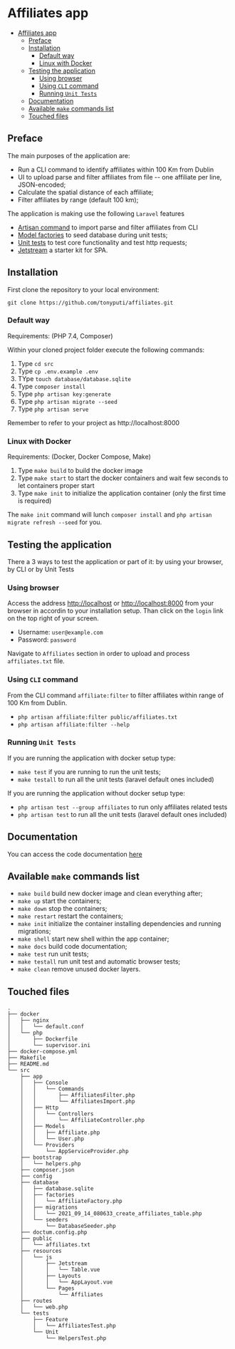 # Affiliates app

- [Affiliates app](#affiliates-app)
  - [Preface](#preface)
  - [Installation](#installation)
    - [Default way](#default-way)
    - [Linux with Docker](#linux-with-docker)
  - [Testing the application](#testing-the-application)
    - [Using browser](#using-browser)
    - [Using `CLI` command](#using-cli-command)
    - [Running `Unit Tests`](#running-unit-tests)
  - [Documentation](#documentation)
  - [Available `make` commands list](#available-make-commands-list)
  - [Touched files](#touched-files)
    
## Preface

The main purposes of the application are:

- Run a CLI command to identify affiliates within 100 Km from Dublin
- UI to upload parse and filter affiliates from file -- one affiliate per line, JSON-encoded;
- Calculate the spatial distance of each affiliate;
- Filter affiliates by range (default 100 km);

The application is making use the following `Laravel` features

- [Artisan command](https://laravel.com/docs/8.x/artisan#writing-commands) to import parse and filter affiliates from CLI
- [Model factories](https://laravel.com/docs/8.x/database-testing#defining-model-factories) to seed database during unit tests;
- [Unit tests](https://laravel.com/docs/8.x/testing) to test core functionality and test http requests;
- [Jetstream](https://jetstream.laravel.com/) a starter kit for SPA.

## Installation

First clone the repository to your local environment:

`git clone https://github.com/tonyputi/affiliates.git`

### Default way

Requirements: (PHP 7.4, Composer)

Within your cloned project folder execute the following commands:

1. Type `cd src`
2. Type `cp .env.example .env`
3. TYpe `touch database/database.sqlite`
4. Type `composer install`
5. Type `php artisan key:generate`
6. Type `php artisan migrate --seed`
7. Type `php artisan serve`

Remember to refer to your project as http://localhost:8000

### Linux with Docker

Requirements: (Docker, Docker Compose, Make)

1. Type `make build` to build the docker image
2. Type `make start` to start the docker containers and wait few seconds to let containers proper start
3. Type `make init` to initialize the application container (only the first time is required)

The `make init` command will lunch `composer install` and `php artisan migrate refresh --seed` for you.

## Testing the application

There a 3 ways to test the application or part of it: by using your browser, by CLI or by Unit Tests

### Using browser

Access the address [http://localhost](http://localhost) or [http://localhost:8000](http://localhost:8000) from your browser in accordin to your installation setup. Than click on the `login` link on the top right of your screen.

- Username: `user@example.com`
- Password: `password`

Navigate to `Affiliates` section in order to upload and process `affiliates.txt` file.

### Using `CLI` command

From the CLI command `affiliate:filter` to filter affiliates within range of 100 Km from Dublin.
  
- `php artisan affiliate:filter public/affiliates.txt`
- `php artisan affiliate:filter --help`

### Running `Unit Tests`

If you are running the application with docker setup type:

- `make test` if you are running to run the unit tests;
- `make testall` to run all the unit tests (laravel default ones included)

If you are running the application without docker setup type:

- `php artisan test --group affiliates` to run only affiliates related tests
- `php artisan test` to run all the unit tests (laravel default ones included)

## Documentation

You can access the code documentation [here](http://localhost/docs/index.html)

## Available `make` commands list

- `make build` build new docker image and clean everything after;
- `make up` start the containers;
- `make down` stop the containers;
- `make restart` restart the containers;
- `make init` initialize the container installing dependencies and running migrations;
- `make shell` start new shell within the app container;  
- `make docs` build code documentation;
- `make test` run unit tests;
- `make testall` run unit test and automatic browser tests;
- `make clean` remove unused docker layers.

## Touched files

```
.
├── docker
│   ├── nginx
│   │   └── default.conf
│   └── php
│       ├── Dockerfile
│       └── supervisor.ini
├── docker-compose.yml
├── Makefile
├── README.md
└── src
    ├── app
    │   ├── Console
    │   │   └── Commands
    │   │       ├── AffiliatesFilter.php
    │   │       └── AffiliatesImport.php
    │   ├── Http
    │   │   └── Controllers
    │   │       └── AffiliateController.php
    │   ├── Models
    │   │   ├── Affiliate.php
    │   │   └── User.php
    │   └── Providers
    │       └── AppServiceProvider.php
    ├── bootstrap
    │   └── helpers.php
    ├── composer.json
    ├── config
    ├── database
    │   ├── database.sqlite
    │   ├── factories
    │   │   └── AffiliateFactory.php
    │   ├── migrations
    │   │   └── 2021_09_14_080633_create_affiliates_table.php
    │   └── seeders
    │       └── DatabaseSeeder.php
    ├── doctum.config.php
    ├── public
    │   └── affiliates.txt
    ├── resources
    │   └── js
    │       ├── Jetstream
    │       │   └── Table.vue
    │       ├── Layouts
    │       │   └── AppLayout.vue
    │       └── Pages
    │           └── Affiliates
    ├── routes
    │   └── web.php
    └── tests
        ├── Feature
        │   └── AffiliatesTest.php
        └── Unit
            └── HelpersTest.php
```